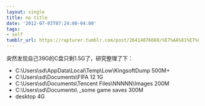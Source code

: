 ```yaml
---
layout: single
title: no title
date: '2012-07-03T07:24:00-04:00'
tags:
- self
tumblr_url: https://rapturer.tumblr.com/post/26414076660/%E7%AA%81%E7%84%B6%E5%8F%91%E7%8E%B0%E8%87%AA%E5%B7%B139g%E7%9A%84c%E7%9B%98%E5%8F%AA%E5%89%A915g%E4%BA%86%E7%A0%94%E7%A9%B6%E6%95%B4%E7%90%86%E4%BA%86%E4%B8%8B
---
```

突然发现自己39G的C盘只剩1.5G了，研究整理了下：

- C:\Users\sd\AppData\Local\Temp\Low\KingsoftDump 500M+
- C:\Users\sd\Documents\FIFA 12 1G
- C:\Users\sd\Documents\Tencent Files\NNNNN\Images 200M
- C:\Users\sd\Documents\ \_some game saves 300M
- desktop 4G
